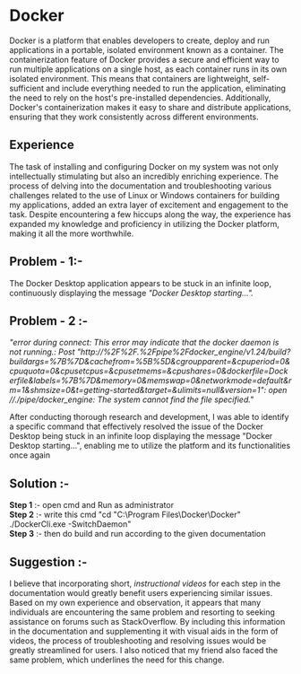 # **Docker**
Docker is a platform that enables developers to create, deploy and run applications in a portable, isolated environment known as a container. The containerization feature of Docker provides a secure and efficient way to run multiple applications on a single host, as each container runs in its own isolated environment. This means that containers are lightweight, self-sufficient and include everything needed to run the application, eliminating the need to rely on the host's pre-installed dependencies. Additionally, Docker's containerization makes it easy to share and distribute applications, ensuring that they work consistently across different environments.

## **Experience**
 The task of installing and configuring Docker on my system was not only intellectually stimulating but also an incredibly enriching experience. The process of delving into the documentation and troubleshooting various challenges related to the use of Linux or Windows containers for building my applications, added an extra layer of excitement and engagement to the task. Despite encountering a few hiccups along the way, the experience has expanded my knowledge and proficiency in utilizing the Docker platform, making it all the more worthwhile.

## **Problem - 1:-**
The Docker Desktop application appears to be stuck in an infinite loop, continuously displaying the message *"Docker Desktop starting...".*

## **Problem - 2 :-**
*"error during connect: This error may indicate that the docker daemon is not running.: Post "http://%2F%2F.%2Fpipe%2Fdocker_engine/v1.24/build?buildargs=%7B%7D&cachefrom=%5B%5D&cgroupparent=&cpuperiod=0&cpuquota=0&cpusetcpus=&cpusetmems=&cpushares=0&dockerfile=Dockerfile&labels=%7B%7D&memory=0&memswap=0&networkmode=default&rm=1&shmsize=0&t=getting-started&target=&ulimits=null&version=1": open //./pipe/docker_engine: The system cannot find the file specified."*

After conducting thorough research and development, I was able to identify a specific command that effectively resolved the issue of the Docker Desktop being stuck in an infinite loop displaying the message "Docker Desktop starting...", enabling me to utilize the platform and its functionalities once again

## **Solution :-**
**Step 1** :- open cmd and Run as administrator<br>
**Step 2** :- write this cmd "cd "C:\Program Files\Docker\Docker"
./DockerCli.exe -SwitchDaemon"<br>
**Step 3** :- then do build and run according to the given documentation

## **Suggestion :-**
I believe that incorporating short, *instructional videos* for each step in the documentation would greatly benefit users experiencing similar issues. Based on my own experience and observation, it appears that many individuals are encountering the same problem and resorting to seeking assistance on forums such as StackOverflow. By including this information in the documentation and supplementing it with visual aids in the form of videos, the process of troubleshooting and resolving issues would be greatly streamlined for users. I also noticed that my friend also faced the same problem, which underlines the need for this change.
